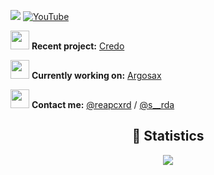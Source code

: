 [![](https://visitcount.itsvg.in/api?id=reapcord&icon=0&color=0)](https://visitcount.itsvg.in)
[![YouTube](https://img.shields.io/badge/YouTube-reapcxrd-red?style=flat&logo=youtube)](https://youtube.com/@reapcxrd)
<br>

<img src="https://github.com/user-attachments/assets/115f3f89-49dd-4149-8f49-0bafe0646d56" width="30"/> **Recent project:** [Credo](https://youtu.be/ENccvoS1cTk)

<img src="https://github.com/user-attachments/assets/115f3f89-49dd-4149-8f49-0bafe0646d56" width="30"/> **Currently working on:** [Argosax](https://tiktok.com/reapcxrd)

<img src="https://github.com/user-attachments/assets/115f3f89-49dd-4149-8f49-0bafe0646d56" width="30"/> **Contact me:** [@reapcxrd](https://discord.com/users/743177100579569665) / [@s__rda](https://discord.com/users/1001975390337777706)

<div align="center">
    <h2 align="center">🔴 Statistics</h2>
    <div>
        <img src="https://github-readme-stats.vercel.app/api?username=reapcord&show_icons=true&bg_color=00000000">
    </div>
</div>
